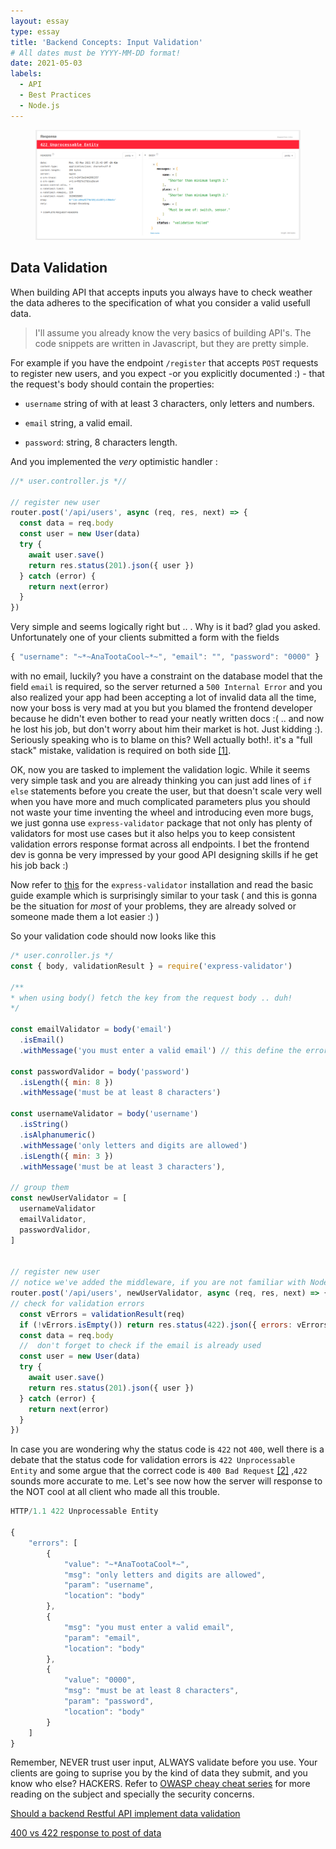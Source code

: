 ```yaml
---
layout: essay
type: essay
title: 'Backend Concepts: Input Validation'
# All dates must be YYYY-MM-DD format!
date: 2021-05-03
labels:
  - API
  - Best Practices
  - Node.js
---
```


<figure class="ui image centered">
	<img src="../images/422.png">
</figure>

## Data Validation

When building API that accepts inputs you always have to check weather the data adheres to the specification of what you consider a valid usefull data.

> I'll assume you already know the very basics of building API's. The code snippets are written in Javascript, but they are pretty simple.

For example if you have the endpoint `/register` that accepts `POST` requests to register new users, and you expect -or you explicitly documented :) - that the request's body should contain the properties:

- `username` string of with at least 3 characters, only letters and numbers.

- `email` string, a valid email.

- `password`: string, 8 characters length.

And you implemented the _very_ optimistic handler :

```js
//* user.controller.js *//

// register new user
router.post('/api/users', async (req, res, next) => {
  const data = req.body
  const user = new User(data)
  try {
    await user.save()
    return res.status(201).json({ user })
  } catch (error) {
    return next(error)
  }
})
```

Very simple and seems logically right but .. . Why is it bad? glad you asked. Unfortunately one of your clients submitted a form with the fields

```javascript
{ "username": "~*~AnaTootaCool~*~", "email": "", "password": "0000" }
```

with no email, luckily? you have a constraint on the database model that the field `email` is required, so the server returned a `500 Internal Error` and you also realized your app had been accepting a lot of invalid data all the time, now your boss is very mad at you but you blamed the frontend developer because he didn't even bother to read your neatly written docs :( .. and now he lost his job, but don't worry about him their market is hot. Just kidding :). Seriously speaking who is to blame on this? Well actually both!. it's a "full stack" mistake, validation is required on both side [[1]](#validation).

OK, now you are tasked to implement the validation logic. While it seems very simple task and you are already thinking you can just add lines of `if else` statements before you create the user, but that doesn't scale very well when you have more and much complicated parameters plus you should not waste your time inventing the wheel and introducing even more bugs, we just gonna use `express-validator` package that not only has plenty of validators for most use cases but it also helps you to keep consistent validation errors response format across all endpoints. I bet the frontend dev is gonna be very impressed by your good API designing skills if he get his job back :)

Now refer to [this](https://express-validator.github.io/docs/index.html#installation) for the `express-validator` installation and read the basic guide example which is surprisingly similar to your task ( and this is gonna be the situation for _most_ of your problems, they are already solved or someone made them a lot easier :) )

So your validation code should now looks like this

```javascript
/* user.conroller.js */
const { body, validationResult } = require('express-validator')

/**
* when using body() fetch the key from the request body .. duh!
*/

const emailValidator = body('email')
  .isEmail()
  .withMessage('you must enter a valid email') // this define the error message

const passwordValidor = body('password')
  .isLength({ min: 8 })
  .withMessage('must be at least 8 characters')

const usernameValidator = body('username')
  .isString()
  .isAlphanumeric()
  .withMessage('only letters and digits are allowed')
  .isLength({ min: 3 })
  .withMessage('must be at least 3 characters'),

// group them
const newUserValidator = [
  usernameValidator
  emailValidator,
  passwordValidor,
]


// register new user
// notice we've added the middleware, if you are not familiar with Node, a middleware is executed just before the route
router.post('/api/users', newUserValidator, async (req, res, next) => {
// check for validation errors
  const vErrors = validationResult(req)
  if (!vErrors.isEmpty()) return res.status(422).json({ errors: vErrors.array() })
  const data = req.body
  //  don't forget to check if the email is already used
  const user = new User(data)
  try {
    await user.save()
    return res.status(201).json({ user })
  } catch (error) {
    return next(error)
  }
})

```

In case you are wondering why the status code is `422` not `400`, well there is a debate that the status code for validation errors is `422 Unprocessable Entity` and some argue that the correct code is `400 Bad Request` [[2]](#400vs422) ,`422` sounds more accurate to me.
Let's see now how the server will response to the NOT cool at all client who made all this trouble.

```js
HTTP/1.1 422 Unprocessable Entity

{
    "errors": [
        {
            "value": "~*AnaTootaCool*~",
            "msg": "only letters and digits are allowed",
            "param": "username",
            "location": "body"
        },
        {
            "msg": "you must enter a valid email",
            "param": "email",
            "location": "body"
        },
        {
            "value": "0000",
            "msg": "must be at least 8 characters",
            "param": "password",
            "location": "body"
        }
    ]
}
```

Remember, NEVER trust user input, ALWAYS validate before you use. Your clients are going to suprise you by the kind of data they submit, and you know who else? HACKERS.
Refer to [OWASP cheay cheat series](https://cheatsheetseries.owasp.org/cheatsheets/Input_Validation_Cheat_Sheet.html) for more reading on the subject and specially the security concerns.

<a name="validation"></a>[Should a backend Restful API implement data validation
](https://softwareengineering.stackexchange.com/questions/341913/should-a-backend-restful-api-implement-data-validation)

<a name="400vs422"></a>[400 vs 422 response to post of data](https://stackoverflow.com/questions/16133923/400-vs-422-response-to-post-of-data)
